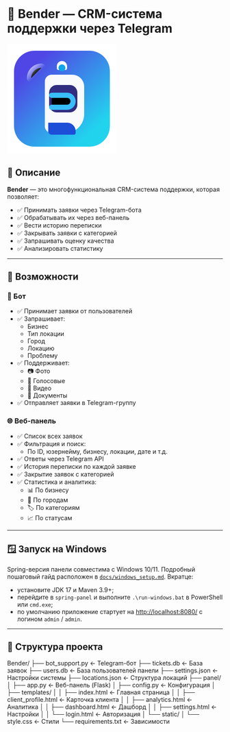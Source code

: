 # 🤖 Bender — CRM-система поддержки через Telegram

![Логотип Bender](panel/static/bender-icon.svg)

## 🧩 Описание

**Bender** — это многофункциональная CRM-система поддержки, которая позволяет:
- ✅ Принимать заявки через Telegram-бота
- ✅ Обрабатывать их через веб-панель
- ✅ Вести историю переписки
- ✅ Закрывать заявки с категорией
- ✅ Запрашивать оценку качества
- ✅ Анализировать статистику

---

## 🚀 Возможности

### 🤖 Бот
- ✅ Принимает заявки от пользователей
- ✅ Запрашивает:
  - Бизнес
  - Тип локации
  - Город
  - Локацию
  - Проблему
- ✅ Поддерживает:
  - 📷 Фото
  - 🎤 Голосовые
  - 🎥 Видео
  - 📄 Документы
- ✅ Отправляет заявки в Telegram-группу

### 🌐 Веб-панель
- ✅ Список всех заявок
- ✅ Фильтрация и поиск:
  - По ID, юзернейму, бизнесу, локации, дате и т.д.
- ✅ Ответы через Telegram API
- ✅ История переписки по каждой заявке
- ✅ Закрытие заявок с категорией
- ✅ Статистика и аналитика:
  - 📊 По бизнесу
  - 📍 По городам
  - 🏷️ По категориям
  - 📈 По статусам

---
## 🪟 Запуск на Windows

Spring-версия панели совместима с Windows 10/11. Подробный пошаговый гайд расположен в [`docs/windows_setup.md`](docs/windows_setup.md). Вкратце:

- установите JDK 17 и Maven 3.9+;
- перейдите в `spring-panel` и выполните `.\run-windows.bat` в PowerShell или `cmd.exe`;
- по умолчанию приложение стартует на <http://localhost:8080/> с логином `admin` / `admin`.

---

## 📁 Структура проекта
Bender/
├── bot_support.py         ← Telegram-бот
├── tickets.db             ← База заявок
├── users.db               ← База пользователей панели
├── settings.json          ← Настройки системы
├── locations.json         ← Структура локаций
├── panel/
│   ├── app.py             ← Веб-панель (Flask)
│   ├── config.py          ← Конфигурация
│   ├── templates/
│   │   ├── index.html     ← Главная страница
│   │   ├── client_profile.html ← Карточка клиента
│   │   ├── analytics.html       ← Аналитика
│   │   ├── dashboard.html       ← Дашборд
│   │   ├── settings.html        ← Настройки
│   │   └── login.html           ← Авторизация
│   └── static/
│       └── style.css      ← Стили
└── requirements.txt       ← Зависимости
